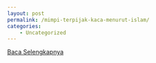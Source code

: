 ```yaml
---
layout: post
permalink: /mimpi-terpijak-kaca-menurut-islam/
categories:
    - Uncategorized
---
```


[Baca Selengkapnya](/02)